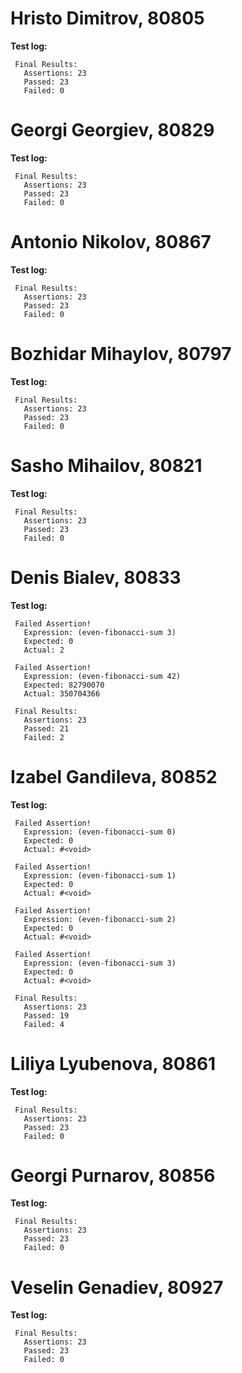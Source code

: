 # Hristo Dimitrov, 80805

**Test log:**

```
 Final Results:
   Assertions: 23
   Passed: 23
   Failed: 0

```

# Georgi Georgiev, 80829

**Test log:**

```
 Final Results:
   Assertions: 23
   Passed: 23
   Failed: 0

```

# Antonio Nikolov, 80867

**Test log:**

```
 Final Results:
   Assertions: 23
   Passed: 23
   Failed: 0

```

# Bozhidar Mihaylov, 80797

**Test log:**

```
 Final Results:
   Assertions: 23
   Passed: 23
   Failed: 0

```

# Sasho Mihailov, 80821

**Test log:**

```
 Final Results:
   Assertions: 23
   Passed: 23
   Failed: 0

```

# Denis Bialev, 80833

**Test log:**

```
 Failed Assertion!
   Expression: (even-fibonacci-sum 3)
   Expected: 0
   Actual: 2

 Failed Assertion!
   Expression: (even-fibonacci-sum 42)
   Expected: 82790070
   Actual: 350704366

 Final Results:
   Assertions: 23
   Passed: 21
   Failed: 2

```

# Izabel Gandileva, 80852

**Test log:**

```
 Failed Assertion!
   Expression: (even-fibonacci-sum 0)
   Expected: 0
   Actual: #<void>

 Failed Assertion!
   Expression: (even-fibonacci-sum 1)
   Expected: 0
   Actual: #<void>

 Failed Assertion!
   Expression: (even-fibonacci-sum 2)
   Expected: 0
   Actual: #<void>

 Failed Assertion!
   Expression: (even-fibonacci-sum 3)
   Expected: 0
   Actual: #<void>

 Final Results:
   Assertions: 23
   Passed: 19
   Failed: 4

```

# Liliya Lyubenova, 80861

**Test log:**

```
 Final Results:
   Assertions: 23
   Passed: 23
   Failed: 0

```

# Georgi Purnarov, 80856

**Test log:**

```
 Final Results:
   Assertions: 23
   Passed: 23
   Failed: 0

```

# Veselin Genadiev, 80927

**Test log:**

```
 Final Results:
   Assertions: 23
   Passed: 23
   Failed: 0

```
